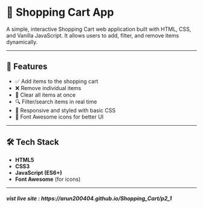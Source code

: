 # 🛒 Shopping Cart App

A simple, interactive Shopping Cart web application built with HTML, CSS, and Vanilla JavaScript. It allows users to add, filter, and remove items dynamically.

---

## 🚀 Features

- ✅ Add items to the shopping cart
- ❌ Remove individual items
- 🧹 Clear all items at once
- 🔍 Filter/search items in real time
- 🎨 Responsive and styled with basic CSS
- 🔧 Font Awesome icons for better UI

---

## 🛠 Tech Stack

- **HTML5**
- **CSS3**
- **JavaScript (ES6+)**
- **Font Awesome** (for icons)

---

<h5>vist live site : https://arun200404.github.io/Shopping_Cart/p2_1</h5>
